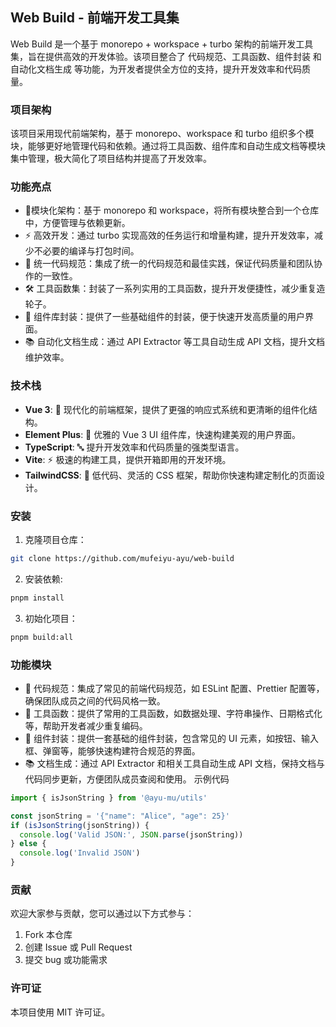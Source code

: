 <!--
 * @Author: achuang
 * @Date: 2024-11-18 11:01:34
 * @LastEditTime: 2024-11-18 11:02:06
 * @LastEditors: achuang
-->

## Web Build - 前端开发工具集

Web Build 是一个基于 monorepo + workspace + turbo 架构的前端开发工具集，旨在提供高效的开发体验。该项目整合了 代码规范、工具函数、组件封装 和 自动化文档生成 等功能，为开发者提供全方位的支持，提升开发效率和代码质量。

### 项目架构

该项目采用现代前端架构，基于 monorepo、workspace 和 turbo 组织多个模块，能够更好地管理代码和依赖。通过将工具函数、组件库和自动生成文档等模块集中管理，极大简化了项目结构并提高了开发效率。

### 功能亮点

- 🔧模块化架构：基于 monorepo 和 workspace，将所有模块整合到一个仓库中，方便管理与依赖更新。<br/>
- ⚡ 高效开发：通过 turbo 实现高效的任务运行和增量构建，提升开发效率，减少不必要的编译与打包时间。<br/>
- 📏 统一代码规范：集成了统一的代码规范和最佳实践，保证代码质量和团队协作的一致性。<br/>
- 🛠️ 工具函数集：封装了一系列实用的工具函数，提升开发便捷性，减少重复造轮子。<br/>
- 🎨 组件库封装：提供了一些基础组件的封装，便于快速开发高质量的用户界面。<br/>
- 📚 自动化文档生成：通过 API Extractor 等工具自动生成 API 文档，提升文档维护效率。<br/>

### 技术栈

- **Vue 3**: 🚀 现代化的前端框架，提供了更强的响应式系统和更清晰的组件化结构。
- **Element Plus**: 🎨 优雅的 Vue 3 UI 组件库，快速构建美观的用户界面。
- **TypeScript**: 🔤 提升开发效率和代码质量的强类型语言。
- **Vite**: ⚡ 极速的构建工具，提供开箱即用的开发环境。
- **TailwindCSS**: 💅 低代码、灵活的 CSS 框架，帮助你快速构建定制化的页面设计。

### 安装

1. 克隆项目仓库：

```bash
git clone https://github.com/mufeiyu-ayu/web-build
```

2. 安装依赖:

```bash
pnpm install
```

3. 初始化项目：

```bash
pnpm build:all
```

### 功能模块

- 📏 代码规范：集成了常见的前端代码规范，如 ESLint 配置、Prettier 配置等，确保团队成员之间的代码风格一致。
- 🔨 工具函数：提供了常用的工具函数，如数据处理、字符串操作、日期格式化等，帮助开发者减少重复编码。
- 🎨 组件封装：提供一套基础的组件封装，包含常见的 UI 元素，如按钮、输入框、弹窗等，能够快速构建符合规范的界面。
- 📚 文档生成：通过 API Extractor 和相关工具自动生成 API 文档，保持文档与代码同步更新，方便团队成员查阅和使用。
  示例代码

```ts
import { isJsonString } from '@ayu-mu/utils'

const jsonString = '{"name": "Alice", "age": 25}'
if (isJsonString(jsonString)) {
  console.log('Valid JSON:', JSON.parse(jsonString))
} else {
  console.log('Invalid JSON')
}
```

### 贡献

欢迎大家参与贡献，您可以通过以下方式参与：

1. Fork 本仓库
2. 创建 Issue 或 Pull Request
3. 提交 bug 或功能需求

### 许可证

本项目使用 MIT 许可证。
